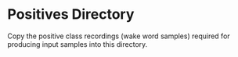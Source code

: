 # Positives Directory

Copy the positive class recordings (wake word samples) required for producing input samples into this directory.
